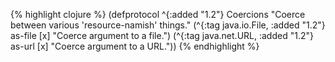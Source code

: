 {% highlight clojure %}
(defprotocol ^{:added "1.2"} Coercions
  "Coerce between various 'resource-namish' things."
  (^{:tag java.io.File, :added "1.2"} as-file [x] "Coerce argument to a file.")
  (^{:tag java.net.URL, :added "1.2"} as-url [x] "Coerce argument to a URL."))
{% endhighlight %}
